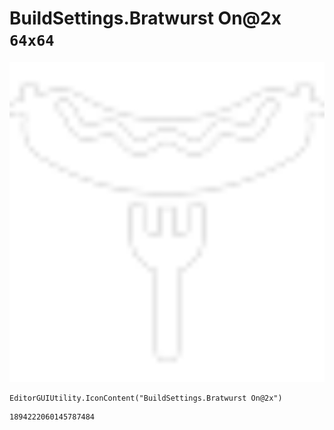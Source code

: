 # BuildSettings.Bratwurst On@2x `64x64`
<img src="/img/BuildSettings.Bratwurst%20On@2x.png" width=512 height=512>

``` CSharp
EditorGUIUtility.IconContent("BuildSettings.Bratwurst On@2x")
```
```
1894222060145787484
```
